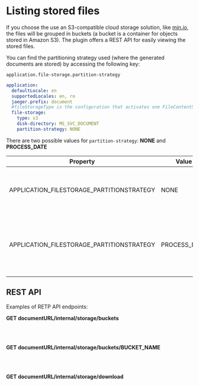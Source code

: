 # Listing stored files

If you choose the use an S3-compatible cloud storage solution, like [min.io](https://min.io/), the files will be grouped in buckets (a bucket is a container for objects stored in Amazon S3). The plugin offers a REST API for easily viewing the stored files.

You can find the partitioning strategy used (where the generated documents are stored) by accessing the following key:

`application.file-storage.partition-strategy`

```yaml
application:
  defaultLocale: en
  supportedLocales: en, ro
  jaeger.prefix: document
  #fileStorageType is the configuration that activates one FileContentService implementation. Valid values: minio / fileSystem
  file-storage:
    type: s3
    disk-directory: MS_SVC_DOCUMENT
    partition-strategy: NONE

```

There are two possible values for `partition-strategy`: **NONE** and **PROCESS_DATE**

| Property                                  | Value        | Explanation                                                                                                                              |
| ----------------------------------------- | ------------ | ---------------------------------------------------------------------------------------------------------------------------------------- |
| APPLICATION_FILESTORAGE_PARTITIONSTRATEGY | NONE         | saving documents in minio/amazon-s3 will be done as before in a bucket for each process instance                                         |
| APPLICATION_FILESTORAGE_PARTITIONSTRATEGY | PROCESS_DATE | documents will be saved in a single bucket, with a subfolder, for example: `bucket/2022/2022-07-04/process-id-xxxx/customer-id/file.pdf` |

## REST API

Examples of RETP API endpoints:


<summary><span class="getcall"><b>GET</b></span><b> documentURL/internal/storage/buckets </b></summary>

<br></br>

<summary><span class="getcall"><b>GET</b></span><b> documentURL/internal/storage/buckets/BUCKET_NAME </b></summary>

<br></br>

<summary><span class="getcall"><b>GET</b></span><b> documentURL/internal/storage/download </b></summary>


